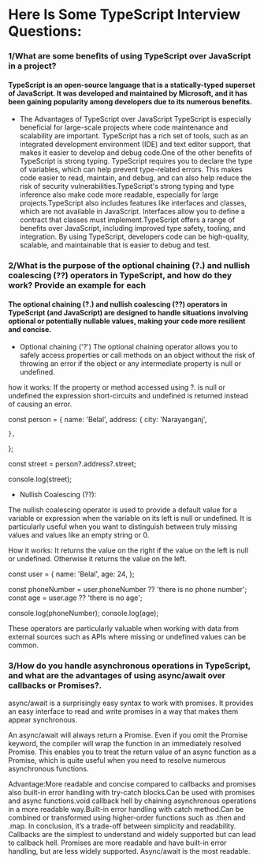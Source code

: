 # Here Is Some TypeScript Interview Questions:

### 1/What are some benefits of using TypeScript over JavaScript in a project?

#### TypeScript is an open-source language that is a statically-typed superset of JavaScript. It was developed and maintained by Microsoft, and it has been gaining popularity among developers due to its numerous benefits.
* The Advantages of TypeScript over JavaScript
TypeScript is especially beneficial for large-scale projects where code maintenance and scalability are important. TypeScript has a rich set of tools, such as an integrated development environment (IDE) and text editor support, that makes it easier to develop and debug code.One of the other benefits of TypeScript is strong typing. TypeScript requires you to declare the type of variables, which can help prevent type-related errors. This makes code easier to read, maintain, and debug, and can also help reduce the risk of security vulnerabilities.TypeScript's strong typing and type inference also make code more readable, especially for large projects.TypeScript also includes features like interfaces and classes, which are not available in JavaScript. Interfaces allow you to define a contract that classes must implement.TypeScript offers a range of benefits over JavaScript, including improved type safety, tooling, and integration. By using TypeScript, developers code can be high-quality, scalable, and maintainable that is easier to debug and test. 

### 2/What is the purpose of the optional chaining (?.) and nullish coalescing (??) operators in TypeScript, and how do they work? Provide an example for each

#### The optional chaining (?.) and nullish coalescing (??) operators in TypeScript (and JavaScript) are designed to handle situations involving optional or potentially nullable values, making your code more resilient and concise.

* Optional chaining ('?')
The optional chaining operator allows you to safely access properties or call methods on an object without the risk of throwing an error if the object or any intermediate property is null or undefined.

how it works:  If the property or method accessed using ?. is null or undefined the expression short-circuits and undefined is returned instead of causing an error.

const person = {
    name: 'Belal',
    address: {
        city: 'Narayanganj',
        
    },
};

const street = person?.address?.street;

console.log(street); 

* Nullish Coalescing (??):

 The nullish coalescing operator is used to provide a default value for a variable or expression when the variable on its left is null or undefined. It is particularly useful when you want to distinguish between truly missing values and values like an empty string or 0.

How it works: It returns the value on the right if the value on the left is null or undefined. Otherwise it returns the value on the left.

const user = {
    name: 'Belal',
    age: 24, 
};

const phoneNumber = user.phoneNumber ?? 'there is no phone number';
const age = user.age ?? 'there is no age';

console.log(phoneNumber); 
console.log(age);

These operators are particularly valuable when working with data from external sources such as APIs where missing or undefined values can be common.


### 3/How do you handle asynchronous operations in TypeScript, and what are the advantages of using async/await over callbacks or Promises?.

async/await is a surprisingly easy syntax to work with promises. It provides an easy interface to read and write promises in a way that makes them appear synchronous.

An async/await will always return a Promise. Even if you omit the Promise keyword, the compiler will wrap the function in an immediately resolved Promise. This enables you to treat the return value of an async function as a Promise, which is quite useful when you need to resolve numerous asynchronous functions.

Advantage:More readable and concise compared to callbacks and promises also 
built-in error handling with try-catch blocks.Can be used with promises and async functions.void callback hell by chaining asynchronous operations in a more readable way.Built-in error handling with catch method.Can be combined or transformed using higher-order functions such as .then and .map.
In conclusion, it’s a trade-off between simplicity and readability. Callbacks are the simplest to understand and widely supported but can lead to callback hell. Promises are more readable and have built-in error handling, but are less widely supported. Async/await is the most readable.
